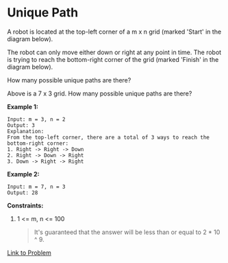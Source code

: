 # Unique Path

A robot is located at the top-left corner of a m x n grid (marked 'Start' in the diagram below).

The robot can only move either down or right at any point in time. The robot is trying to reach the bottom-right corner of the grid (marked 'Finish' in the diagram below).

How many possible unique paths are there?

Above is a 7 x 3 grid. How many possible unique paths are there?

**Example 1:**

```
Input: m = 3, n = 2
Output: 3
Explanation:
From the top-left corner, there are a total of 3 ways to reach the bottom-right corner:
1. Right -> Right -> Down
2. Right -> Down -> Right
3. Down -> Right -> Right
```

**Example 2:**

```
Input: m = 7, n = 3
Output: 28

```

**Constraints:**

1. 1 <= m, n <= 100
    > It's guaranteed that the answer will be less than or equal to 2 \* 10 ^ 9.

[Link to Problem](https://leetcode.com/explore/featured/card/june-leetcoding-challenge/543/week-5-june-29th-june-30th/3375/)

